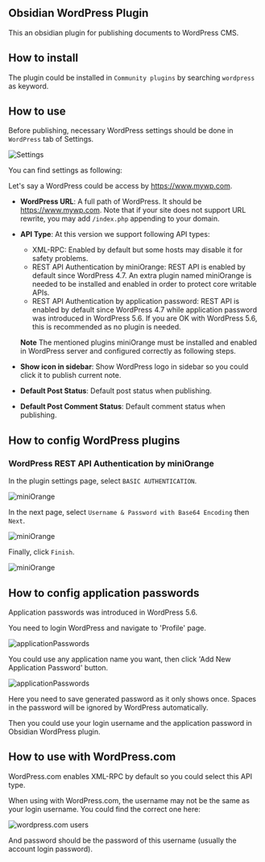 ## Obsidian WordPress Plugin

This an obsidian plugin for publishing documents to WordPress CMS.

## How to install

The plugin could be installed in `Community plugins` by searching `wordpress` as keyword.

## How to use

Before publishing, necessary WordPress settings should be done in `WordPress` tab of Settings.

![Settings](/obsidian-wordpress/assets/images/settings-main.png)

You can find settings as following:

Let's say a WordPress could be access by https://www.mywp.com.

* **WordPress URL**: A full path of WordPress. It should be https://www.mywp.com. Note that if your site does not support URL rewrite, you may add `/index.php` appending to your domain.
* **API Type**: At this version we support following API types:
  * XML-RPC: Enabled by default but some hosts may disable it for safety problems.
  * REST API Authentication by miniOrange: REST API is enabled by default since WordPress 4.7. An extra plugin named miniOrange is needed to be installed and enabled in order to protect core writable APIs.
  * REST API Authentication by application password: REST API is enabled by default since WordPress 4.7 while application password was introduced in WordPress 5.6. If you are OK with WordPress 5.6, this is recommended as no plugin is needed.

  **Note** The mentioned plugins miniOrange must be installed and enabled in WordPress server and configured correctly as following steps.
* **Show icon in sidebar**: Show WordPress logo in sidebar so you could click it
  to publish current note.
* **Default Post Status**: Default post status when publishing.
* **Default Post Comment Status**: Default comment status when publishing.

## How to config WordPress plugins

### WordPress REST API Authentication by miniOrange

In the plugin settings page, select `BASIC AUTHENTICATION`.

![miniOrange](/obsidian-wordpress/assets/images/wp-miniOrange-1.png)

In the next page, select `Username & Password with Base64 Encoding` then `Next`.

![miniOrange](/obsidian-wordpress/assets/images/wp-miniOrange-2.png)

Finally, click `Finish`.

![miniOrange](/obsidian-wordpress/assets/images/wp-miniOrange-3.png)

## How to config application passwords

Application passwords was introduced in WordPress 5.6.

You need to login WordPress and navigate to 'Profile' page.

![applicationPasswords](/obsidian-wordpress/assets/images/wp-app-pwd-1.png)

You could use any application name you want, then click 'Add New Application Password' button.

![applicationPasswords](/obsidian-wordpress/assets/images/wp-app-pwd-2.png)

Here you need to save generated password as it only shows once. Spaces in the password will be ignored by WordPress automatically.

Then you could use your login username and the application password in Obsidian WordPress plugin.

## How to use with WordPress.com

WordPress.com enables XML-RPC by default so you could select this API type.

When using with WordPress.com, the username may not be the same as your login username.
You could find the correct one here:

![wordpress.com users](/obsidian-wordpress/assets/images/wp-com-users.png)

And password should be the password of this username (usually the account login password).

